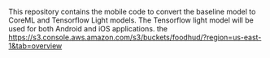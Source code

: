 This repository contains the mobile code to convert the baseline model to CoreML and Tensorflow Light models.
The Tensorflow light model will be used for both Android and iOS applications.
the https://s3.console.aws.amazon.com/s3/buckets/foodhud/?region=us-east-1&tab=overview


